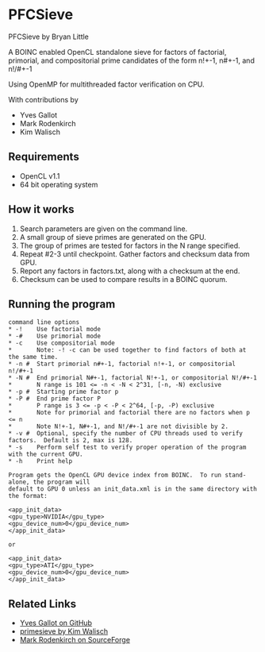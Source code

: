 # PFCSieve

PFCSieve by Bryan Little

A BOINC enabled OpenCL standalone sieve for factors of factorial, primorial, and compositorial prime candidates of the form n!+-1, n#+-1, and n!/#+-1

Using OpenMP for multithreaded factor verification on CPU.

With contributions by
* Yves Gallot
* Mark Rodenkirch
* Kim Walisch

## Requirements

* OpenCL v1.1
* 64 bit operating system

## How it works

1. Search parameters are given on the command line.
2. A small group of sieve primes are generated on the GPU.
3. The group of primes are tested for factors in the N range specified.
4. Repeat #2-3 until checkpoint.  Gather factors and checksum data from GPU.
5. Report any factors in factors.txt, along with a checksum at the end.
6. Checksum can be used to compare results in a BOINC quorum.

## Running the program
```
command line options
* -!	Use factorial mode
* -#	Use primorial mode
* -c	Use compositorial mode
*		Note: -! -c can be used together to find factors of both at the same time.
* -n #	Start primorial n#+-1, factorial n!+-1, or compositorial n!/#+-1
* -N #	End primorial N#+-1, factorial N!+-1, or compositorial N!/#+-1
* 		N range is 101 <= -n < -N < 2^31, [-n, -N) exclusive
* -p #	Starting prime factor p
* -P #	End prime factor P
* 		P range is 3 <= -p < -P < 2^64, [-p, -P) exclusive
* 		Note for primorial and factorial there are no factors when p <= n
* 		Note N!+-1, N#+-1, and N!/#+-1 are not divisible by 2.
* -v #	Optional, specify the number of CPU threads used to verify factors.  Default is 2, max is 128.
* -s 	Perform self test to verify proper operation of the program with the current GPU.
* -h	Print help

Program gets the OpenCL GPU device index from BOINC.  To run stand-alone, the program will
default to GPU 0 unless an init_data.xml is in the same directory with the format:

<app_init_data>
<gpu_type>NVIDIA</gpu_type>
<gpu_device_num>0</gpu_device_num>
</app_init_data>

or

<app_init_data>
<gpu_type>ATI</gpu_type>
<gpu_device_num>0</gpu_device_num>
</app_init_data>
```

## Related Links
* [Yves Gallot on GitHub](https://github.com/galloty)
* [primesieve by Kim Walisch](https://github.com/kimwalisch/primesieve)
* [Mark Rodenkirch on SourceForge](https://sourceforge.net/projects/mtsieve/)
